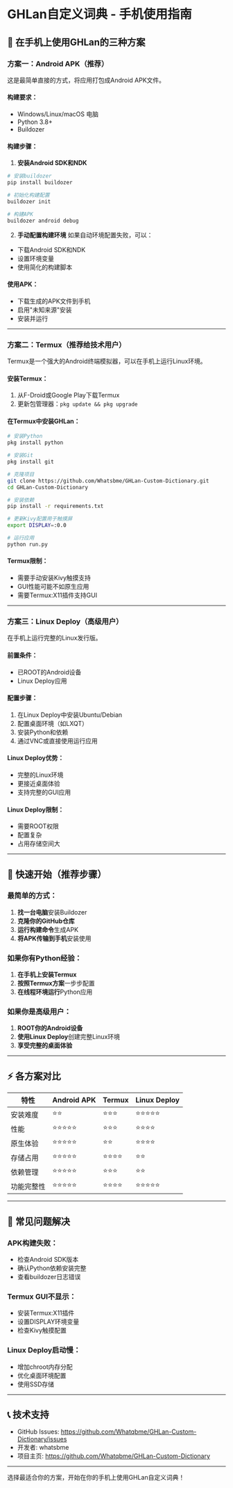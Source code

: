 # GHLan自定义词典 - 手机使用指南

## 📱 在手机上使用GHLan的三种方案

### 方案一：Android APK（推荐）

这是最简单直接的方式，将应用打包成Android APK文件。

#### 构建要求：
- Windows/Linux/macOS 电脑
- Python 3.8+
- Buildozer

#### 构建步骤：

1. **安装Android SDK和NDK**
```bash
# 安装buildozer
pip install buildozer

# 初始化构建配置
buildozer init

# 构建APK
buildozer android debug
```

2. **手动配置构建环境**
如果自动环境配置失败，可以：
- 下载Android SDK和NDK
- 设置环境变量
- 使用简化的构建脚本

#### 使用APK：
- 下载生成的APK文件到手机
- 启用"未知来源"安装
- 安装并运行

---

### 方案二：Termux（推荐给技术用户）

Termux是一个强大的Android终端模拟器，可以在手机上运行Linux环境。

#### 安装Termux：
1. 从F-Droid或Google Play下载Termux
2. 更新包管理器：`pkg update && pkg upgrade`

#### 在Termux中安装GHLan：
```bash
# 安装Python
pkg install python

# 安装Git
pkg install git

# 克隆项目
git clone https://github.com/Whatsbme/GHLan-Custom-Dictionary.git
cd GHLan-Custom-Dictionary

# 安装依赖
pip install -r requirements.txt

# 更新Kivy配置用于触摸屏
export DISPLAY=:0.0

# 运行应用
python run.py
```

#### Termux限制：
- 需要手动安装Kivy触摸支持
- GUI性能可能不如原生应用
- 需要Termux:X11插件支持GUI

---

### 方案三：Linux Deploy（高级用户）

在手机上运行完整的Linux发行版。

#### 前置条件：
- 已ROOT的Android设备
- Linux Deploy应用

#### 配置步骤：
1. 在Linux Deploy中安装Ubuntu/Debian
2. 配置桌面环境（如LXQT）
3. 安装Python和依赖
4. 通过VNC或直接使用运行应用

#### Linux Deploy优势：
- 完整的Linux环境
- 更接近桌面体验
- 支持完整的GUI应用

#### Linux Deploy限制：
- 需要ROOT权限
- 配置复杂
- 占用存储空间大

---

## 🚀 快速开始（推荐步骤）

### 最简单的方式：
1. **找一台电脑**安装Buildozer
2. **克隆你的GitHub仓库**
3. **运行构建命令**生成APK
4. **将APK传输到手机**安装使用

### 如果你有Python经验：
1. **在手机上安装Termux**
2. **按照Termux方案**一步步配置
3. **在线程环境运行**Python应用

### 如果你是高级用户：
1. **ROOT你的Android设备**
2. **使用Linux Deploy**创建完整Linux环境
3. **享受完整的桌面体验**

---

## ⚡ 各方案对比

| 特性 | Android APK | Termux | Linux Deploy |
|------|-------------|---------|--------------|
| 安装难度 | ⭐⭐ | ⭐⭐⭐ | ⭐⭐⭐⭐⭐ |
| 性能 | ⭐⭐⭐⭐⭐ | ⭐⭐⭐ | ⭐⭐⭐⭐ |
| 原生体验 | ⭐⭐⭐⭐⭐ | ⭐⭐ | ⭐⭐⭐⭐ |
| 存储占用 | ⭐⭐⭐⭐⭐ | ⭐⭐⭐⭐ | ⭐⭐ |
| 依赖管理 | ⭐⭐⭐⭐⭐ | ⭐⭐⭐ | ⭐⭐ |
| 功能完整性 | ⭐⭐⭐⭐⭐ | ⭐⭐⭐⭐ | ⭐⭐⭐⭐⭐ |

---

## 🔧 常见问题解决

### APK构建失败：
- 检查Android SDK版本
- 确认Python依赖安装完整
- 查看buildozer日志错误

### Termux GUI不显示：
- 安装Termux:X11插件
- 设置DISPLAY环境变量
- 检查Kivy触摸配置

### Linux Deploy启动慢：
- 增加chroot内存分配
- 优化桌面环境配置
- 使用SSD存储

---

## 📞 技术支持

- GitHub Issues: https://github.com/Whatqbme/GHLan-Custom-Dictionary/issues
- 开发者: whatsbme
- 项目主页: https://github.com/Whatqbme/GHLan-Custom-Dictionary

---

选择最适合你的方案，开始在你的手机上使用GHLan自定义词典！

